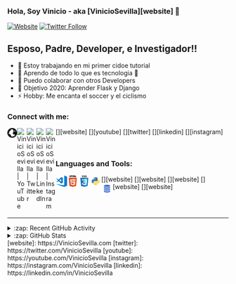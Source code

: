 ### Hola, Soy Vinicio - aka [VinicioSevilla][website] 👋

[![Website](https://img.shields.io/website?label=VinicioSevilla.com&style=for-the-badge&url=https%3A%2F%2Fviniciosevilla.com)](https://viniciosevilla.com)
[![Twitter Follow](https://img.shields.io/twitter/follow/VinicioSevilla?color=1DA1F2&logo=twitter&style=for-the-badge)](https://twitter.com/intent/follow?original_referer=https%3A%2F%2Fgithub.com%2FVinicioSevilla&screen_name=VinicioSevilla)

## Esposo, Padre, Developer, e Investigador!!

- 🔭 Estoy trabajando en mi primer cidoe tutorial
- 🌱 Aprendo de todo lo que es tecnologia 🤣
- 👯 Puedo colaborar con otros Developers
- 🥅 Objetivo 2020: Aprender Flask y Django
- ⚡ Hobby: Me encanta el soccer y el ciclismo

### Connect with me:

[<img align="left" alt="VinicioSevilla.com" width="22px" src="https://raw.githubusercontent.com/iconic/open-iconic/master/svg/globe.svg" />][website]
[<img align="left" alt="VinicioSevilla | YouTube" width="22px" src="https://cdn.jsdelivr.net/npm/simple-icons@v3/icons/youtube.svg" />][youtube]
[<img align="left" alt="VinicioSevilla | Twitter" width="22px" src="https://cdn.jsdelivr.net/npm/simple-icons@v3/icons/twitter.svg" />][twitter]
[<img align="left" alt="VinicioSevilla | LinkedIn" width="22px" src="https://cdn.jsdelivr.net/npm/simple-icons@v3/icons/linkedin.svg" />][linkedin]
[<img align="left" alt="VinicioSevilla | Instagram" width="22px" src="https://cdn.jsdelivr.net/npm/simple-icons@v3/icons/instagram.svg" />][instagram]

<br />

### Languages and Tools:

[<img align="left" alt="Visual Studio Code" width="26px" src="https://raw.githubusercontent.com/github/explore/80688e429a7d4ef2fca1e82350fe8e3517d3494d/topics/visual-studio-code/visual-studio-code.png" />][website]
[<img align="left" alt="HTML5" width="26px" src="https://raw.githubusercontent.com/github/explore/80688e429a7d4ef2fca1e82350fe8e3517d3494d/topics/html/html.png" />][website]
[<img align="left" alt="CSS3" width="26px" src="https://raw.githubusercontent.com/github/explore/80688e429a7d4ef2fca1e82350fe8e3517d3494d/topics/css/css.png" />][website]
[<img align="left" alt="Python" width="26px" src="https://raw.githubusercontent.com/github/explore/80688e429a7d4ef2fca1e82350fe8e3517d3494d/topics/python/python.png" />][website]
[<img align="left" alt="SQL" width="26px" src="https://raw.githubusercontent.com/github/explore/80688e429a7d4ef2fca1e82350fe8e3517d3494d/topics/sql/sql.png" />][website]

<br />
<br />

---

<details>
  <summary>:zap: Recent GitHub Activity</summary>
  
<!--START_SECTION:activity-->
1. 💪 Opened PR [#259](https://github.com/florinpop17/app-ideas/pull/259) in [florinpop17/app-ideas](https://github.com/florinpop17/app-ideas)
2. 🎉 Merged PR [#13](https://github.com/VinicioSevilla/VinicioSevilla/pull/13) in [VinicioSevilla/VinicioSevilla](https://github.com/VinicioSevilla/VinicioSevilla)
3. 💪 Opened PR [#13](https://github.com/VinicioSevilla/VinicioSevilla/pull/13) in [VinicioSevilla/VinicioSevilla](https://github.com/VinicioSevilla/VinicioSevilla)
4. 🎉 Merged PR [#12](https://github.com/VinicioSevilla/VinicioSevilla/pull/12) in [VinicioSevilla/VinicioSevilla](https://github.com/VinicioSevilla/VinicioSevilla)
5. 💪 Opened PR [#12](https://github.com/VinicioSevilla/VinicioSevilla/pull/12) in [VinicioSevilla/VinicioSevilla](https://github.com/VinicioSevilla/VinicioSevilla)
<!--END_SECTION:activity-->

</details>

<details>
  <summary>:zap: GitHub Stats</summary>

  <img align="left" alt="codeSTACKr's GitHub Stats" src="https://github-readme-stats.codestackr.vercel.app/api?username=codeSTACKr&show_icons=true&hide_border=true" />

</details>
[website]: https://VinicioSevilla.com
[twitter]: https://twitter.com/VinicioSevilla
[youtube]: https://youtube.com/VinicioSevilla
[instagram]: https://instagram.com/VinicioSevilla
[linkedin]: https://linkedin.com/in/VinicioSevilla
